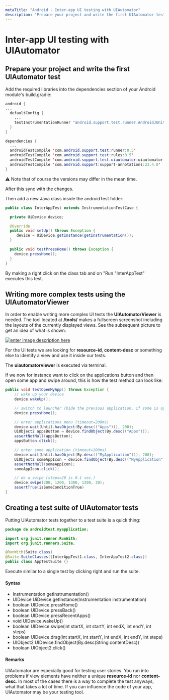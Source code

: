 ```yaml
---
metaTitle: "Android - Inter-app UI testing with UIAutomator"
description: "Prepare your project and write the first UIAutomator test, Writing more complex tests using the UIAutomatorViewer, Creating a test suite of UIAutomator tests"
---
```


# Inter-app UI testing with UIAutomator



## Prepare your project and write the first UIAutomator test


Add the required libraries into the dependencies section of your Android module's build.gradle:

```java
android {
...
  defaultConfig {
    ...
    testInstrumentationRunner "android.support.test.runner.AndroidJUnitRunner"
  }
}

dependencies {
  ...
  androidTestCompile 'com.android.support.test:runner:0.5'
  androidTestCompile 'com.android.support.test:rules:0.5'
  androidTestCompile 'com.android.support.test.uiautomator:uiautomator-v18:2.1.2'
  androidTestCompile 'com.android.support:support-annotations:23.4.0'
}

```

⚠ Note that of course the versions may differ in the mean time.

After this sync with the changes.

Then add a new Java class inside the androidTest folder:

```java
public class InterAppTest extends InstrumentationTestCase {

  private UiDevice device;

  @Override
  public void setUp() throws Exception {
     device = UiDevice.getInstance(getInstrumentation());
  }

  public void testPressHome() throws Exception {
    device.pressHome();
  }
}

```

By making a right click on the class tab and on "Run "InterAppTest" executes this test.



## Writing more complex tests using the UIAutomatorViewer


In order to enable writing more complex UI tests the **UIAutomatorViewer** is needed. The tool located at **/tools/** makes a fullscreen screenshot including the layouts of the currently displayed views. See the subsequent picture to get an idea of what is shown:

[<img src="http://i.stack.imgur.com/O10oW.png" alt="enter image description here" />](http://i.stack.imgur.com/O10oW.png)

For the UI tests we are looking for **resource-id**, **content-desc** or something else to identify a view and use it inside our tests.

The **uiautomatorviewer** is executed via terminal.

If we now for instance want to click on the applications button and then open some app and swipe around, this is how the test method can look like:

```java
public void testOpenMyApp() throws Exception {
    // wake up your device
    device.wakeUp();

    // switch to launcher (hide the previous application, if some is opened)
    device.pressHome();

    // enter applications menu (timeout=200ms)
    device.wait(Until.hasObject(By.desc(("Apps"))), 200);
    UiObject2 appsButton = device.findObject(By.desc(("Apps")));
    assertNotNull(appsButton);
    appsButton.click();

    // enter some application (timeout=200ms)
    device.wait(Until.hasObject(By.desc(("MyApplication"))), 200);
    UiObject2 someAppIcon = device.findObject(By.desc(("MyApplication")));
    assertNotNull(someAppIcon);
    someAppIcon.click();

    // do a swipe (steps=20 is 0.1 sec.)
    device.swipe(200, 1200, 1300, 1200, 20);
    assertTrue(isSomeConditionTrue)
}

```



## Creating a test suite of UIAutomator tests


Putting UIAutomator tests together to a test suite is a quick thing:

```java
package de.androidtest.myapplication;

import org.junit.runner.RunWith;
import org.junit.runners.Suite;

@RunWith(Suite.class)
@Suite.SuiteClasses({InterAppTest1.class, InterAppTest2.class})
public class AppTestSuite {}

```

Execute similar to a single test by clicking right and run the suite.



#### Syntax


- Instrumentation getInstrumentation()
- UIDevice UiDevice.getInstance(Instrumentation instrumentation)
- boolean UIDevice.pressHome()
- boolean UIDevice.pressBack()
- boolean UIDevice.pressRecentApps()
- void UIDevice.wakeUp()
- boolean UIDevice.swipe(int startX, int startY, int endX, int endY, int steps)
- boolean UIDevice.drag(int startX, int startY, int endX, int endY, int steps)
- UIObject2 UIDevice.findObject(By.desc(String contentDesc))
- boolean UIObject2.click()



#### Remarks


UIAutomator are especially good for testing user stories. You run into problems if view elements have neither a unique **resource-id** nor **content-desc**. In most of the cases there is a way to complete the test anyways, what that takes a lot of time. If you can influence the code of your app, UIAutomator may be your testing tool.

